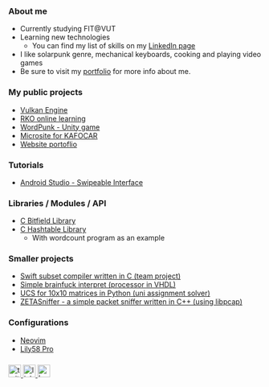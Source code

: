 ### About me

- Currently studying FIT@VUT
- Learning new technologies
  - You can find my list of skills on my [LinkedIn page](https://www.linkedin.com/in/hruboson/)
- I like solarpunk genre, mechanical keyboards, cooking and playing video games
- Be sure to visit my [portfolio](https://hrubos.dev) for more info about me.

### My public projects

- [Vulkan Engine](https://github.com/hruboson/ExoEngine)
- [RKO online learning](http://rko.tode.cz)
- [WordPunk - Unity game](https://shiftoss.itch.io/wordpunk)
- [Microsite for KAFOCAR](http://www.pneumatikyzlin.cz)
- [Website portoflio](https://hrubos.dev)


### Tutorials
- [Android Studio - Swipeable Interface](https://github.com/hruboson/swipeable-interface-android-studio-demo)

### Libraries / Modules / API
- [C Bitfield Library](https://github.com/hruboson/bitset)
- [C Hashtable Library](https://github.com/hruboson/hashtable)
  - With wordcount program as an example

### Smaller projects
- [Swift subset compiler written in C (team project)](https://github.com/hruboson/IFJ23)
- [Simple brainfuck interpret (processor in VHDL)](https://github.com/hruboson/Brainfuck-interpret-processor)
- [UCS for 10x10 matrices in Python (uni assignment solver)](https://github.com/hruboson/UCS)
- [ZETASniffer - a simple packet sniffer written in C++ (using libpcap)](https://github.com/hruboson/ZETASniffer)

### Configurations
- [Neovim](https://github.com/hruboson/nvim-conf)
- [Lily58 Pro](https://github.com/hruboson/lily58pro-config)

###

<div align="left">
  <a href="https://twitter.com/HrubosO" target="_blank">
    <img src="https://raw.githubusercontent.com/maurodesouza/profile-readme-generator/master/src/assets/icons/social/twitter/default.svg" width="25" height="25" alt="twitter logo"  />
  </a>
  <a href="https://www.linkedin.com/in/hruboson/" target="_blank">
    <img src="https://raw.githubusercontent.com/maurodesouza/profile-readme-generator/master/src/assets/icons/social/linkedin/default.svg" width="25" height="25" alt="linkedin logo"  />
  </a>
  <a href="https://hrubos.dev" target="_blank">
    <img src="https://avatars.githubusercontent.com/u/70633810?v=4" width="25" height="25" alt="hruboson logo"  />
  </a>
</div>

###
